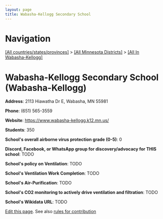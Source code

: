```yaml
---
layout: page
title: Wabasha-Kellogg Secondary School
---
```

# Navigation

[[All countries/states/provinces]](../../..) > [[All Minnesota Districts]](../..) > [[All In Wabasha-Kellogg]](..)

# Wabasha-Kellogg Secondary School (Wabasha-Kellogg)

**Address**: 2113 Hiawatha Dr E, Wabasha, MN 55981

**Phone**: (651) 565-3559

**Website**: <https://www.wabasha-kellogg.k12.mn.us/>

**Students**: 350

**School's overall airborne virus protection grade (0-5)**: 0

**Discord, Facebook, or WhatsApp group for discovery/advocacy for THIS school**: TODO

**School's policy on Ventilation**: TODO

**School's Ventilation Work Completion**: TODO

**School's Air-Purification**: TODO

**School's CO2 monitoring to actively drive ventilation and filtration**: TODO

**School's Wikidata URL**: TODO


[Edit this page](https://github.com/ventilate-schools/MN/edit/main/./Wabasha-Kellogg/Wabasha-Kellogg_Secondary_School.md). See also [rules for contribution](../../../contribution-rules/)